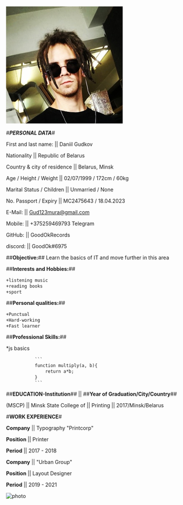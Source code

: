 ![avatar](/images/1.jpg)

#*__PERSONAL DATA__*#



First and last name:                || Daniil Gudkov

Nationality                         || Republic of Belarus

Country & city of residence         || Belarus, Minsk  

Age / Height / Weight               || 02/07/1999 / 172cm /  60kg

Marital Status / Children           || Unmarried / None

No. Passport / Expiry               || MC2475643 / 18.04.2023

E-Mail:                             || [Gud123mura@gmail.com](Gud123mura@gmail.com "My Email")

Mobile:                             || +375259469793 Telegram

GitHub:                             || GoodOkRecords

discord:                            || GoodOk#6975


##**Objective:**## Learn the basics of IT and move further in this area


##**Interests and Hobbies:**##

    +listening music
    +reading books
    +sport


##**Personal qualities:**## 

    +Punctual
    +Hard-working
    +Fast learner


##**Professional Skills:**##

*js basics

               ```
               function multiply(a, b){
                   return a*b;
               }
               ```


##**EDUCATION-Institution**##   ||    ##**Year of Graduation/City/Country**##

(MSCP)                          ||
Minsk State College of          ||
Printing                        ||    2017/Minsk/Belarus


#**WORK EXPERIENCE**#

**Company**                ||    Typography "Printcorp"

**Position**               ||    Printer

**Period**                 ||    2017 - 2018


**Company**                ||    "Urban Group"

**Position**               ||    Layout Designer

**Period**                 ||    2019 - 2021




![photo](/rsschool-cv/images/2.jpg)